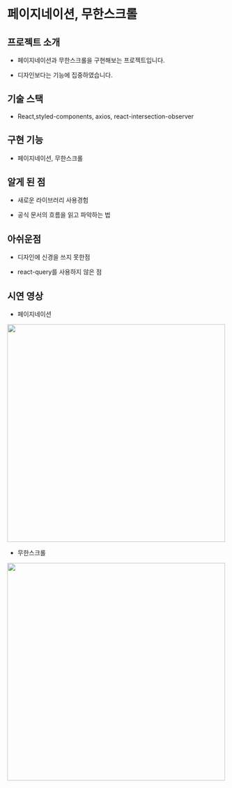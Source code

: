 # 페이지네이션, 무한스크롤

## 프로젝트 소개

- 페이지네이션과 무한스크롤을 구현해보는 프로젝트입니다.

- 디자인보다는 기능에 집중하였습니다.

## 기술 스택

- React,styled-components, axios, react-intersection-observer

## 구현 기능

- 페이지네이션, 무한스크롤

## 알게 된 점 

- 새로운 라이브러리 사용경험 

- 공식 문서의 흐름을 읽고 파악하는 법 

## 아쉬운점

- 디자인에 신경을 쓰지 못한점

- react-query를 사용하지 않은 점

## 시연 영상

- 페이지네이션

<img src="https://user-images.githubusercontent.com/95524491/187636991-a989df12-fb1f-44a6-ba5f-16317e396dc4.gif" width="500"/>

- 무한스크롤

<img src="https://user-images.githubusercontent.com/95524491/187636969-78220307-a477-411a-bee3-aa2002685754.gif" width="500"/>

